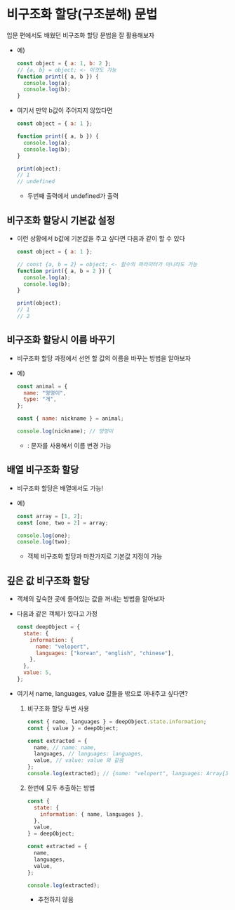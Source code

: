 # 비구조화 할당(구조분해) 문법

입문 편에서도 배웠던 비구조화 할당 문법을 잘 활용해보자

- 예)
  ```js
  const object = { a: 1, b: 2 };
  // {a, b} = object; <- 이것도 가능
  function print({ a, b }) {
    console.log(a);
    console.log(b);
  }
  ```
- 여기서 만약 b값이 주어지지 않았다면

  ```js
  const object = { a: 1 };

  function print({ a, b }) {
    console.log(a);
    console.log(b);
  }

  print(object);
  // 1
  // undefined
  ```

  - 두번째 출력에서 undefined가 출력

## 비구조화 할당시 기본값 설정

- 이런 상황에서 b값에 기본값을 주고 싶다면 다음과 같이 할 수 있다

  ```js
  const object = { a: 1 };

  // const {a, b = 2} = object; <- 함수의 파라미터가 아니라도 가능
  function print({ a, b = 2 }) {
    console.log(a);
    console.log(b);
  }

  print(object);
  // 1
  // 2
  ```

## 비구조화 할당시 이름 바꾸기

- 비구조화 할당 과정에서 선언 할 값의 이름을 바꾸는 방법을 알아보자
- 예)

  ```js
  const animal = {
    name: "멍멍이",
    type: "개",
  };

  const { name: nickname } = animal;

  console.log(nickname); // 멍멍이
  ```

  - : 문자를 사용해서 이름 변경 가능

## 배열 비구조화 할당

- 비구조화 할당은 배열에서도 가능!
- 예)

  ```js
  const array = [1, 2];
  const [one, two = 2] = array;

  console.log(one);
  console.log(two);
  ```

  - 객체 비구조화 할당과 마찬가지로 기본값 지정이 가능

## 깊은 값 비구조화 할당

- 객체의 깊숙한 곳에 들어있는 값을 꺼내는 방법을 알아보자
- 다음과 같은 객체가 있다고 가정
  ```js
  const deepObject = {
    state: {
      information: {
        name: "velopert",
        languages: ["korean", "english", "chinese"],
      },
    },
    value: 5,
  };
  ```
- 여기서 name, languages, value 값들을 밖으로 꺼내주고 싶다면?

  1. 비구조화 할당 두번 사용

     ```js
     const { name, languages } = deepObject.state.information;
     const { value } = deepObject;

     const extracted = {
       name, // name: name,
       languages, // languages: languages,
       value, // value: value 와 같음
     };
     console.log(extracted); // {name: "velopert", languages: Array[3], value: 5}
     ```

  2. 한번에 모두 추출하는 방법

     ```js
     const {
       state: {
         information: { name, languages },
       },
       value,
     } = deepObject;

     const extracted = {
       name,
       languages,
       value,
     };

     console.log(extracted);
     ```

     - 추천하지 않음
